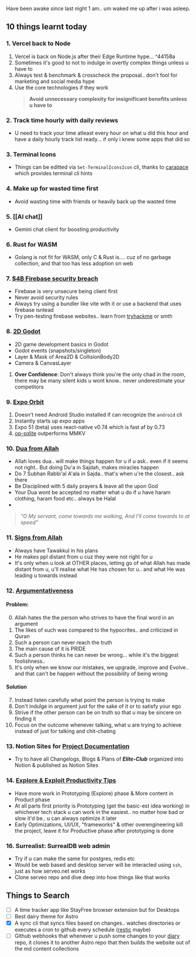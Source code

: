 Have been awake since last night 1 am.. um waked me up after i was asleep.

## 10 things learnt today

### 1. Vercel back to Node
1. Vercel is back on Node.js after their Edge Runtime hype...  ^44158a
1. Sometimes it's good to not to indulge in overtly complex things unless u have to
1. Always test & benchmark & crosscheck the proposal.. don't fool for marketing and social media hype
1. Use the core technologies if they work
	> **Avoid unnecessary complexity for insignificant benefits unless u have to**
### 2. Track time hourly with daily reviews
- U need to track your time atleast every hour on what u did this hour and have a daily hourly track list ready... if only i knew some apps that did so
### 3. Terminal Icons
- Things can be editted via `Set-TerminalIconsIcon` cli, thanks to [carapace](https://rsteube.github.io/carapace-bin/) which provides terminal cli hints
### 4. Make up for wasted time first
- Avoid wasting time with friends or heavily back up the wasted time
### 5. [[AI chat]] 
- Gemini chat client for boosting productivity
### 6. Rust for WASM
- Golang is not fit for WASM, only C & Rust is.... cuz of no garbage collection, and that too has less adoption on web
### 7. [$4B Firebase security breach](https://youtu.be/TKyNPg7UIIc?si=5001c9j-gSMIQRBg)
- Firebase is very unsecure being client first
- Never avoid security rules
- Always try using a bundler like vite with it or use a backend that uses firebase isntead
- Try pen-testing firebase websites.. learn from [tryhackme](tryhackme.com) or smth
### 8. [2D Godot](https://www.youtube.com/watch?v=GwCiGixlqiU) 
- 2D game development basics in Godot
- Godot events (snapshots/singleton)
- Layer & Mask of Area2D & CollisionBody2D
- Camera & CanvasLayer

1. **Over Confidence**: Don't always think you're the only chad in the room, there may be many silent kids u wont know.. never underestimate your competitors
### 9. [Expo Orbit](https://www.youtube.com/watch?v=GwCiGixlqiU)
1. Doesn't need Android Studio installed if can recognize the `android` cli
2. Instantly starts up expo apps
3. Expo 51 (beta) uses react-native v0.74 which is fast af by 0.73
4. [op-sqlite](https://youtu.be/RO_2onGikyY?si=-Uwv_UUAzoQeTb5g) outperforms MMKV
### 10. [Dua from Allah](https://www.youtube.com/watch?v=N73nLneCj5U)
-  Allah loves dua.. will make things happen for u if u ask.. even if it seems not right.. But doing Du'a in Sajdah, makes miracles happen
-  Do 7 Subhan Rabbi'al A'ala in Sajda.. that's when u're the closest.. ask there
-  Be Disciplined with 5 daily prayers & leave all the upon God
- Your Dua wont be accepted no matter what u do if u have haram clothing, haram food etc.. always be Halal
- 
> *"O My servant, come towards me walking, And I'll come towards to at speed"*
### 11. [Signs from Allah](https://www.youtube.com/watch?v=4IA0gHz4wJ4)
 - Always have Tawakkul in his plans
- He makes ppl distant from u cuz they were not right for u
-  It's only when u look at OTHER places, letting go of what Allah has made distant from u, u'll realise what He has chosen for u.. and what He was leading u towards instead
### 12. [Argumentativeness](https://www.youtube.com/watch?v=DnjOQgEpdUA)
#### Problem:
0. Allah hates the the person who strives to have the final word in an argument
1. The likes of such was compared to the hypocrites.. and criticized in Quran
2. Such a person can never reach the truth
3. The main cause of it is PRIDE
4. Such a person thinks he can never be wrong... while it's the biggest foolishness.. 
5. It's only when we know our mistakes, we upgrade, improve and Evolve.. and that can't be happen without the possibility of being wrong
#### Solution
7. Instead listen carefully what point the person is trying to make
8. Don't indulge in argument just for the sake of it or to satisfy your ego
9. Strive if the other person can be on truth so that u may be sincere on finding it
10. Focus on the outcome whenever talking, what u are trying to achieve instead of just for talking and chit-chating
### 13. Notion Sites for [Project Documentation](https://ospfranco.notion.site/OP-SQLite-Documentation-a279a52102464d0cb13c3fa230d2f2dc)
- Try to have all Changelogs, Blogs & Plans of ***Elite-Club*** organized into Notion & published as Notion Sites
### 14. [Explore & Exploit Productivity Tips](https://www.youtube.com/watch?v=NsMHicoZTzQ)
- Have more work in Prototyping (Explore) phase & More content in Product phase
- At all parts first priority is Prototyping (get the basic-est idea working) in whichever tech stack u can work in the easiest.. no matter how bad or slow it'd be.. u can always optimize it later
- Early Optimizations, UI/UX, "frameworks" & other overengineering kill the project, leave it for Productive phase after prototyping is done 
### 16. Surrealist: SurrealDB web admin
- Try if u can make the same for postgres, redis etc
- Would be web based and desktop server will be interacted using `ssh`, just as how serveo.net works
- Clone serveo repo and dive deep into how things like that works


## Things to Search

- [ ] A time tracker app like StayFree browser extension but for Desktops
- [ ] Best dairy theme for Astro
- [x] A sync cli that syncs files based on changes.. watches directories or executes a cron to github every schedule ([restic]( https://restic.net) maybe)
- [ ] Github webhooks that whenever u push some changes to your [diary](https://github.com/RayyanNafees/diary) repo, it clones it to another Astro repo that then builds the website out of the md content collections